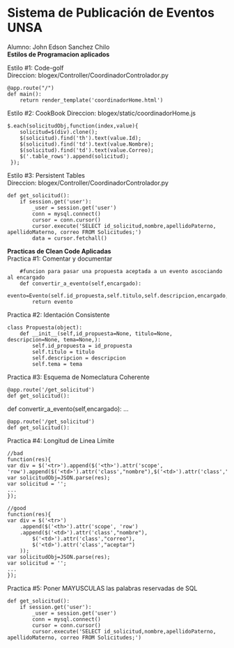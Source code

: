 Sistema de Publicación de Eventos UNSA
=================

Alumno: John Edson Sanchez Chilo  
**Estilos de Programacion aplicados**  
  
Estilo #1:  Code-golf  
Direccion: blogex/Controller/CoordinadorControlador.py 
```
@app.route("/")  
def main():  
    return render_template('coordinadorHome.html') 
```

Estilo #2:  CookBook
Direccion: blogex/static/coordinadorHome.js
```
$.each(solicitudObj,function(index,value){
    solicitud=$(div).clone();
    $(solicitud).find('th').text(value.Id);
    $(solicitud).find('td').text(value.Nombre);
    $(solicitud).find('td').text(value.Correo);
    $('.table_rows').append(solicitud);
 });
```

Estilo #3: Persistent Tables  
Direccion: blogex/Controller/CoordinadorControlador.py

```
def get_solicitud():
    if session.get('user'):
        _user = session.get('user')
        conn = mysql.connect()
        cursor = conn.cursor()
        cursor.execute('SELECT id_solicitud,nombre,apellidoPaterno, apellidoMaterno, correo FROM Solicitudes;')
        data = cursor.fetchall()
```

**Practicas de Clean Code Aplicadas**  
Practica #1: Comentar y documentar

```
    #funcion para pasar una propuesta aceptada a un evento ascociando al encargado
    def convertir_a_evento(self,encargado):
        evento=Evento(self.id_propuesta,self.titulo,self.descripcion,encargado,self.tema)
        return evento
```
Practica #2: Identación Consistente

```
class Propuesta(object):
    def __init__(self,id_propuesta=None, titulo=None, descripcion=None, tema=None,):
        self.id_propuesta = id_propuesta
        self.titulo = titulo
        self.descripcion = descripcion
        self.tema = tema
```
Practica #3: Esquema de Nomeclatura Coherente

```
@app.route('/get_solicitud')
def get_solicitud():
```
def convertir_a_evento(self,encargado):
  ...
```
@app.route('/get_solicitud')
def get_solicitud():
```
Practica #4: Longitud de Linea Límite  

```
//bad
function(res){
var div = $('<tr>').append($('<th>').attr('scope', 'row').append($('<td>').attr('class',"nombre"),$('<td>').attr('class',"correo"),$('<td>').attr('class',"aceptar")));
var solicitudObj=JSON.parse(res);
var solicitud = '';
...
});

//good
function(res){
var div = $('<tr>')
    .append($('<th>').attr('scope', 'row')
    .append($('<td>').attr('class',"nombre"),
        $('<td>').attr('class',"correo"),
        $('<td>').attr('class',"aceptar")
    ));
var solicitudObj=JSON.parse(res);
var solicitud = '';
...
});
```

Practica #5: Poner MAYUSCULAS las palabras reservadas de SQL  

```
def get_solicitud():
    if session.get('user'):
        _user = session.get('user')
        conn = mysql.connect()
        cursor = conn.cursor()
        cursor.execute('SELECT id_solicitud,nombre,apellidoPaterno, apellidoMaterno, correo FROM Solicitudes;')
```
